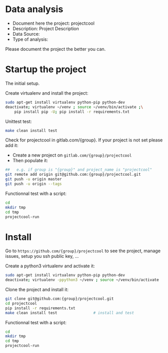 # Data analysis
- Document here the project: projectcool
- Description: Project Description
- Data Source:
- Type of analysis:

Please document the project the better you can.

# Startup the project

The initial setup.

Create virtualenv and install the project:
```bash
sudo apt-get install virtualenv python-pip python-dev
deactivate; virtualenv ~/venv ; source ~/venv/bin/activate ;\
    pip install pip -U; pip install -r requirements.txt
```

Unittest test:
```bash
make clean install test
```

Check for projectcool in gitlab.com/{group}.
If your project is not set please add it:

- Create a new project on `gitlab.com/{group}/projectcool`
- Then populate it:

```bash
##   e.g. if group is "{group}" and project_name is "projectcool"
git remote add origin git@github.com:{group}/projectcool.git
git push -u origin master
git push -u origin --tags
```

Functionnal test with a script:

```bash
cd
mkdir tmp
cd tmp
projectcool-run
```

# Install

Go to `https://github.com/{group}/projectcool` to see the project, manage issues,
setup you ssh public key, ...

Create a python3 virtualenv and activate it:

```bash
sudo apt-get install virtualenv python-pip python-dev
deactivate; virtualenv -ppython3 ~/venv ; source ~/venv/bin/activate
```

Clone the project and install it:

```bash
git clone git@github.com:{group}/projectcool.git
cd projectcool
pip install -r requirements.txt
make clean install test                # install and test
```
Functionnal test with a script:

```bash
cd
mkdir tmp
cd tmp
projectcool-run
```
